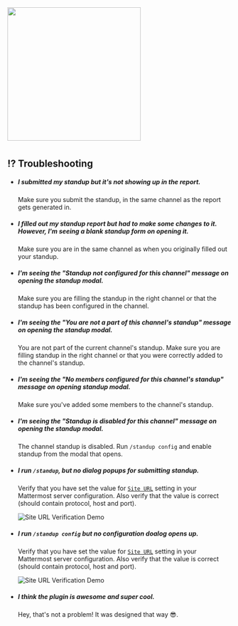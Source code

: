 <img src="assets/images/banner.png" width="300px">

#

## ⁉ Troubleshooting

* ##### I submitted my standup but it's not showing up in the report.

    Make sure you submit the standup, in the same channel as the report gets generated in.

* ##### I filled out my standup report but had to make some changes to it. However, I'm seeing a blank standup form on opening it.

    Make sure you are in the same channel as when you originally filled out your standup.
    
* ##### I'm seeing the "Standup not configured for this channel" message on opening the standup modal.

    Make sure you are filling the standup in the right channel or that the standup has been configured in the channel.
    
* ##### I'm seeing the "You are not a part of this channel's standup" message on opening the standup modal. 

    You are not part of the current channel's standup. Make sure you are filling standup in the right channel or that you were correctly added to the channel's standup.
    
* ##### I'm seeing the "No members configured for this channel's standup" message on opening standup modal.

    Make sure you've added some members to the channel's standup.
    
* ##### I'm seeing the "Standup is disabled for this channel" message on opening the standup modal.

    The channel standup is disabled. Run `/standup config` and enable standup from the modal that opens.
    
* ##### I run `/standup`, but no dialog popups for submitting standup.

    Verify that you have set the value for [`Site URL`](https://docs.mattermost.com/administration/config-settings.html#site-url) setting in your Mattermost server configuration. Also verify that the value is correct (should contain protocol, host and port).

    ![Site URL Verification Demo](/docs/assets/images/test-live-url.gif)
    
* ##### I run `/standup config` but no configuration doalog opens up.

    Verify that you have set the value for [`Site URL`](https://docs.mattermost.com/administration/config-settings.html#site-url) setting in your Mattermost server configuration. Also verify that the value is correct (should contain protocol, host and port).

    ![Site URL Verification Demo](/docs/assets/images/test-live-url.gif)

* ##### I think the plugin is awesome and super cool.

    Hey, that's not a problem! It was designed that way 😎. 
